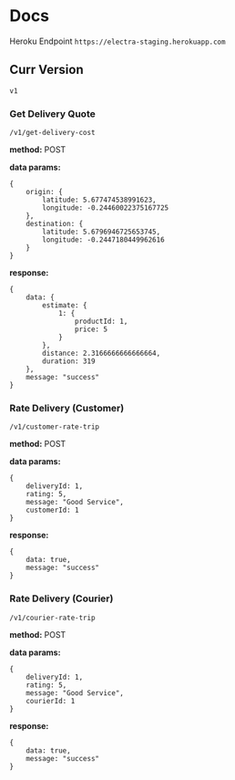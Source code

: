 # Docs

Heroku Endpoint
`https://electra-staging.herokuapp.com`

## Curr Version

`v1`

### Get Delivery Quote

`/v1/get-delivery-cost`

**method:** POST

**data params:**

```
{
    origin: {
        latitude: 5.677474538991623,
        longitude: -0.24460022375167725
    },
    destination: {
        latitude: 5.6796946725653745,
        longitude: -0.2447180449962616
    }
}
```

**response:**

```
{
    data: {
        estimate: {
            1: {
                productId: 1,
                price: 5
            }
        },
        distance: 2.3166666666666664,
        duration: 319
    },
    message: "success"
}
```

### Rate Delivery (Customer)

`/v1/customer-rate-trip`

**method:** POST

**data params:**

```
{
    deliveryId: 1,
    rating: 5,
    message: "Good Service",
    customerId: 1
}
```

**response:**

```
{
    data: true,
    message: "success"
}
```

### Rate Delivery (Courier)

`/v1/courier-rate-trip`

**method:** POST

**data params:**

```
{
    deliveryId: 1,
    rating: 5,
    message: "Good Service",
    courierId: 1
}
```

**response:**

```
{
    data: true,
    message: "success"
}
```
